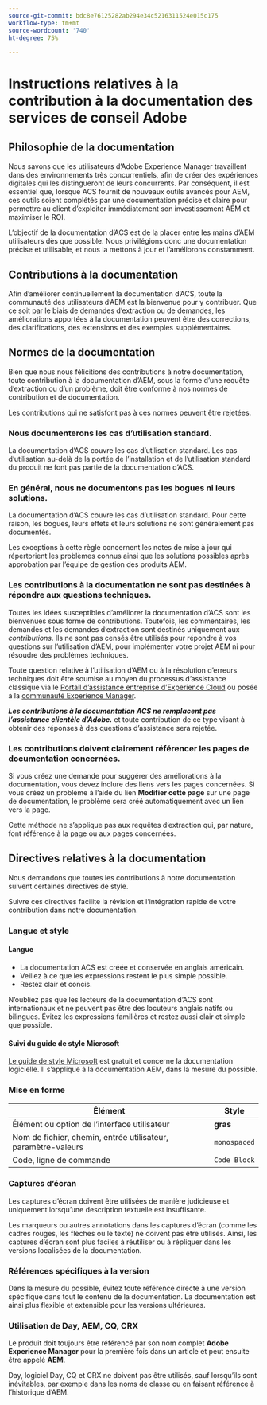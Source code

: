 ```yaml
---
source-git-commit: bdc8e76125282ab294e34c5216311524e015c175
workflow-type: tm+mt
source-wordcount: '740'
ht-degree: 75%

---
```

# Instructions relatives à la contribution à la documentation des services de conseil Adobe

## Philosophie de la documentation

Nous savons que les utilisateurs d’Adobe Experience Manager travaillent dans des environnements très concurrentiels, afin de créer des expériences digitales qui les distingueront de leurs concurrents. Par conséquent, il est essentiel que, lorsque ACS fournit de nouveaux outils avancés pour AEM, ces outils soient complétés par une documentation précise et claire pour permettre au client d’exploiter immédiatement son investissement AEM et maximiser le ROI.

L’objectif de la documentation d’ACS est de la placer entre les mains d’AEM utilisateurs dès que possible. Nous privilégions donc une documentation précise et utilisable, et nous la mettons à jour et l’améliorons constamment.

## Contributions à la documentation

Afin d’améliorer continuellement la documentation d’ACS, toute la communauté des utilisateurs d’AEM est la bienvenue pour y contribuer. Que ce soit par le biais de demandes d’extraction ou de demandes, les améliorations apportées à la documentation peuvent être des corrections, des clarifications, des extensions et des exemples supplémentaires.

## Normes de la documentation

Bien que nous nous félicitions des contributions à notre documentation, toute contribution à la documentation d’AEM, sous la forme d’une requête d’extraction ou d’un problème, doit être conforme à nos normes de contribution et de documentation.

Les contributions qui ne satisfont pas à ces normes peuvent être rejetées.

### Nous documenterons les cas d’utilisation standard.

La documentation d’ACS couvre les cas d’utilisation standard. Les cas d’utilisation au-delà de la portée de l’installation et de l’utilisation standard du produit ne font pas partie de la documentation d’ACS.

### En général, nous ne documentons pas les bogues ni leurs solutions.

La documentation d’ACS couvre les cas d’utilisation standard. Pour cette raison, les bogues, leurs effets et leurs solutions ne sont généralement pas documentés.

Les exceptions à cette règle concernent les notes de mise à jour qui répertorient les problèmes connus ainsi que les solutions possibles après approbation par l’équipe de gestion des produits AEM.

### Les contributions à la documentation ne sont pas destinées à répondre aux questions techniques.

Toutes les idées susceptibles d’améliorer la documentation d’ACS sont les bienvenues sous forme de contributions. Toutefois, les commentaires, les demandes et les demandes d’extraction sont destinés uniquement aux *contributions*. Ils ne sont pas censés être utilisés pour répondre à vos questions sur l’utilisation d’AEM, pour implémenter votre projet AEM ni pour résoudre des problèmes techniques.

Toute question relative à l’utilisation d’AEM ou à la résolution d’erreurs techniques doit être soumise au moyen du processus d’assistance classique via le [Portail d’assistance entreprise d’Experience Cloud](https://helpx.adobe.com/fr/contact/enterprise-support.ec.html) ou posée à la [communauté Experience Manager](https://forums.adobe.com/community/experience-cloud/marketing-cloud/experience-manager).

***Les contributions à la documentation ACS ne remplacent pas l’assistance clientèle d’Adobe.*** et toute contribution de ce type visant à obtenir des réponses à des questions d’assistance sera rejetée.

### Les contributions doivent clairement référencer les pages de documentation concernées.

Si vous créez une demande pour suggérer des améliorations à la documentation, vous devez inclure des liens vers les pages concernées. Si vous créez un problème à l’aide du lien **Modifier cette page** sur une page de documentation, le problème sera créé automatiquement avec un lien vers la page.

Cette méthode ne s’applique pas aux requêtes d’extraction qui, par nature, font référence à la page ou aux pages concernées.

## Directives relatives à la documentation

Nous demandons que toutes les contributions à notre documentation suivent certaines directives de style.

Suivre ces directives facilite la révision et l’intégration rapide de votre contribution dans notre documentation.

### Langue et style

#### Langue

* La documentation ACS est créée et conservée en anglais américain.
* Veillez à ce que les expressions restent le plus simple possible.
* Restez clair et concis.

N’oubliez pas que les lecteurs de la documentation d’ACS sont internationaux et ne peuvent pas être des locuteurs anglais natifs ou bilingues. Évitez les expressions familières et restez aussi clair et simple que possible.

#### Suivi du guide de style Microsoft

[Le guide de style Microsoft](https://docs.microsoft.com/fr-fr/style-guide/welcome/) est gratuit et concerne la documentation logicielle. Il s’applique à la documentation AEM, dans la mesure du possible.

### Mise en forme

| Élément | Style |
|---|---|
| Élément ou option de l’interface utilisateur | **gras** |
| Nom de fichier, chemin, entrée utilisateur, paramètre-valeurs | `monospaced` |
| Code, ligne de commande | ```Code Block``` |

### Captures d’écran

Les captures d’écran doivent être utilisées de manière judicieuse et uniquement lorsqu’une description textuelle est insuffisante.

Les marqueurs ou autres annotations dans les captures d’écran (comme les cadres rouges, les flèches ou le texte) ne doivent pas être utilisés. Ainsi, les captures d’écran sont plus faciles à réutiliser ou à répliquer dans les versions localisées de la documentation.

### Références spécifiques à la version

Dans la mesure du possible, évitez toute référence directe à une version spécifique dans tout le contenu de la documentation. La documentation est ainsi plus flexible et extensible pour les versions ultérieures.

### Utilisation de Day, AEM, CQ, CRX

Le produit doit toujours être référencé par son nom complet **Adobe Experience Manager** pour la première fois dans un article et peut ensuite être appelé **AEM**.

Day, logiciel Day, CQ et CRX ne doivent pas être utilisés, sauf lorsqu’ils sont inévitables, par exemple dans les noms de classe ou en faisant référence à l’historique d’AEM.